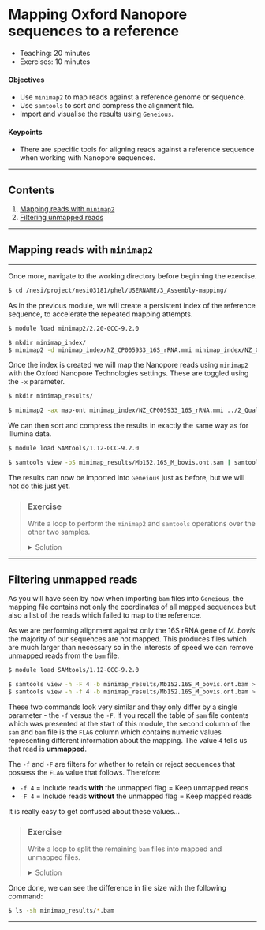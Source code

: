 # Mapping Oxford Nanopore sequences to a reference

* Teaching: 20 minutes
* Exercises: 10 minutes

#### Objectives

* Use `minimap2` to map reads against a reference genome or sequence.
* Use `samtools` to sort and compress the alignment file.
* Import and visualise the results using `Geneious`.

#### Keypoints

* There are specific tools for aligning reads against a reference sequence when working with Nanopore sequences.

---

## Contents

1. [Mapping reads with `minimap2`](#mapping-reads-with-minimap2)
1. [Filtering unmapped reads](#filtering-unmapped-reads)

---

## Mapping reads with `minimap2`

---

Once more, navigate to the working directory before beginning the exercise.

```bash
$ cd /nesi/project/nesi03181/phel/USERNAME/3_Assembly-mapping/
```

As in the previous module, we will create a persistent index of the reference sequence, to accelerate the repeated mapping attempts.

```bash
$ module load minimap2/2.20-GCC-9.2.0

$ mkdir minimap_index/
$ minimap2 -d minimap_index/NZ_CP005933_16S_rRNA.mmi minimap_index/NZ_CP005933_16S_rRNA.fasta
```

Once the index is created we will map the Nanopore reads using `minimap2` with the Oxford Nanopore Technologies settings. These are toggled using the `-x` parameter.

```bash
$ mkdir minimap_results/

$ minimap2 -ax map-ont minimap_index/NZ_CP005933_16S_rRNA.mmi ../2_Quality_filtered_data/Mb152_trimmed.minion.fastq > minimap_results/Mb152.16S_M_bovis.ont.sam
```

We can then sort and compress the results in exactly the same way as for Illumina data.

```bash
$ module load SAMtools/1.12-GCC-9.2.0

$ samtools view -bS minimap_results/Mb152.16S_M_bovis.ont.sam | samtools sort -o minimap_results/Mb152.16S_M_bovis.ont.bam
```

The results can now be imported into `Geneious` just as before, but we will not do this just yet.

> ### Exercise
>
> Write a loop to perform the `minimap2` and `samtools` operations over the other two samples.
>
> <details>
> <summary>Solution</summary>
>
> ```bash
> $ module load minimap2/2.20-GCC-9.2.0
> $ module load SAMtools/1.12-GCC-9.2.0
>
> $ for i in Mb1 Mb168;
> do
>     minimap2 -ax map-ont minimap_index/NZ_CP005933_16S_rRNA.mmi ../2_Quality_filtered_data/${i}_trimmed.minion.fastq > minimap_results/${i}.16S_M_bovis.ont.sam
>     samtools view -bS minimap_results/${i}.16S_M_bovis.ont.sam | samtools sort -o minimap_results/${i}.16S_M_bovis.ont.bam
> done
> ```
> </details>

---

## Filtering unmapped reads

As you will have seen by now when importing `bam` files into `Geneious`, the mapping file contains not only the coordinates of all mapped sequences but also a list of the reads which failed to map to the reference.

As we are performing alignment against only the 16S rRNA gene of *M. bovis* the majority of our sequences are not mapped. This produces files which are much larger than necessary so in the interests of speed we can remove unmapped reads from the `bam` file.

```bash
$ module load SAMtools/1.12-GCC-9.2.0

$ samtools view -h -F 4 -b minimap_results/Mb152.16S_M_bovis.ont.bam > minimap_results/Mb152.16S_M_bovis.ont_mapped.bam
$ samtools view -h -f 4 -b minimap_results/Mb152.16S_M_bovis.ont.bam > minimap_results/Mb152.16S_M_bovis.ont_unmapped.bam
```

These two commands look very similar and they only differ by a single parameter - the `-f` versus the `-F`. If you recall the table of `sam` file contents which was presented at the start of this module, the second column of the `sam` and `bam` file is the `FLAG` column which contains numeric values representing different information about the mapping. The value `4` tells us that read is **ummapped**.

The `-f` and `-F` are filters for whether to retain or reject sequences that possess the `FLAG` value that follows. Therefore:

* `-f 4` = Include reads **with** the unmapped flag = Keep unmapped reads
* `-F 4` = Include reads **without** the unmapped flag = Keep mapped reads

It is really easy to get confused about these values...

> ### Exercise
>
> Write a loop to split the remaining `bam` files into mapped and unmapped files.
>
> <details>
> <summary>Solution</summary>
>
> ```bash
> $ module load SAMtools/1.12-GCC-9.2.0
>
> $ for i in Mb1 Mb168;
> do
>     samtools view -h -F 4 -b minimap_results/${i}.16S_M_bovis.ont.bam > minimap_results/${i}.16S_M_bovis.ont_mapped.bam
>     samtools view -h -f 4 -b minimap_results/${i}.16S_M_bovis.ont.bam > minimap_results/${i}.16S_M_bovis.ont_unmapped.bam
> done
> ```
> </details>

Once done, we can see the difference in file size with the following command:

```bash
$ ls -sh minimap_results/*.bam
```

---
